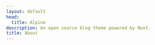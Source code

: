 ```yaml
---
layout: default
head:
  title: Alpine
description: An open source blog theme powered by Nuxt.
title: About
---
```

